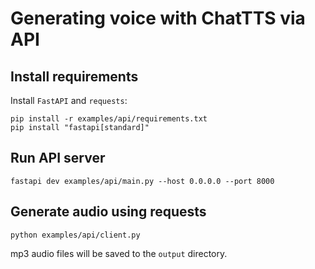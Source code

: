 # Generating voice with ChatTTS via API

## Install requirements

Install `FastAPI` and `requests`:

```
pip install -r examples/api/requirements.txt
pip install "fastapi[standard]"
```

## Run API server

```
fastapi dev examples/api/main.py --host 0.0.0.0 --port 8000
```

## Generate audio using requests

```
python examples/api/client.py
```

mp3 audio files will be saved to the `output` directory.
